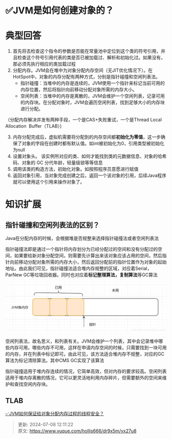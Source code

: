 # ✅JVM是如何创建对象的？

# 典型回答
1. 首先将去检查这个指令的参数是否能在常量池中定位到这个类的符号引用，并且检查这个符号引用代表的类是否已被加载过、解析和初始化过。如果没有，那必须先执行相应的类加载过程
2. 分配内存。JVM会在堆中为对象分配内存空间（无JIT优化情况下）。在HotSpot中，对象的内存分配有两种方式，分别是指针碰撞和空闲列表法。
    - 指针碰撞：当堆中的内存是连续的，JVM使用一个指针来标记当前可用的内存位置，然后将指针向前移动分配对象所需的内存大小。
    - 空闲列表：当堆中的内存是离散的，JVM会维护一个空闲列表，记录可用的内存块。在分配对象时，JVM会遍历空闲列表，找到足够大小的内存块进行分配。

（分配内存解决并发有两种手段，一个是CAS+失败重试，一个是Thread Local Allocation  Buffer（TLAB）)

3. 内存分配完成后，虚拟机需要将分配到的内存空间都**初始化为零值**，这一步确保了对象的字段在创建时都有默认值。如int被初始化为0，引用类型被初始化为null
4. 设置对象头。 该实例所对应的类、如何才能找到类的元数据信息、对象的哈希码、对象的 GC 分代年龄，轻量级锁等等信息
5. 调用该类的构造方法，初始化对象。如按照程序员意愿进行赋值
6. 返回对象引用，当对象完成创建之后，返回一个该对象的引用，后续Java程序就可以使用这个引用来操作对象了。

# 知识扩展
## 指针碰撞和空闲列表法的区别？
Java在分配内存的时候，会根据堆是否规整来选择指针碰撞法或者空闲列表法



指针碰撞法即是通过一个指针将内存划分为已经分配过的空间和没有分配过的空间，如果要给新对象分配空间，则需要先计算出来该对象应该占用的空间，然后指针向前移动分配对象所需的内存大小，然后返回分配前的指针位置作为对象的起始地址。由此我们可见，指针碰撞法适合堆内存规整的区域，对应着Serial，ParNew GC等垃圾回收器。同时也对应着**标记整理算法，复制算法**等GC算法



![1687075625079-8b59eeef-1840-4fbe-807b-0cccdb5f8e94.png](./img/3kVGiWpNUbeOscMM/1687075625079-8b59eeef-1840-4fbe-807b-0cccdb5f8e94-943505.png)



空闲列表法，故名思义，和列表有关。JVM会维护一个列表，其中会记录堆中哪些内存可用，哪些内存不可用，这样在申请内存空间的时候，只需要找到一块可用的内存，并在列表中标记即可。由此可见，该方法适合堆内存不规整，对应的GC算法为标记清除算法。其中CMS GC实现了该算法



指针碰撞适用于堆内存连续的情况，它简单高效，但对内存的要求较高。空闲列表适用于堆内存离散的情况，它可以更灵活地利用内存碎片，但需要额外的空间来维护和查找空闲内存块。



## TLAB


[✅JVM如何保证给对象分配内存过程的线程安全？](https://www.yuque.com/hollis666/dr9x5m/gea4my)





> 更新: 2024-07-08 12:11:22  
> 原文: <https://www.yuque.com/hollis666/dr9x5m/yx27u8>